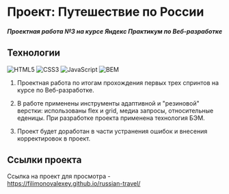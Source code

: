 # Проект: Путешествие по России
##### Проектная работа №3 на курсе Яндекс Практикум по Веб-разработке

## Технологии
![HTML5](https://img.shields.io/badge/-HTML5-e34f26?logo=html5&logoColor=white)
![CSS3](https://img.shields.io/badge/-CSS3-1572b6?logo=css3&logoColor=white)
![JavaScript](https://img.shields.io/badge/-JavaScript-f7df1e?logo=javaScript&logoColor=black)
![BEM](https://img.shields.io/badge/-BEM-yellowgreen)

1. Проектная работа по итогам прохождения первых трех спринтов на курсе по Веб-разработке.

2. В работе применены инструменты адаптивной и "резиновой" верстки: использованы flex и grid, медиа запросы,
относительные еденицы. При разработке проекта применена технология БЭМ.

3. Проект будет доработан в части устранения ошибок и внесения корректировок в проект.

## Ссылки проекта
Ссылка на проект для просмотра - https://filimonovalexey.github.io/russian-travel/